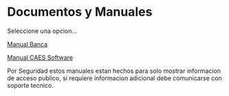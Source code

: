 # Documentos y Manuales

Seleccione una opcion...
 

 
[Manual Banca](https://cromstudio.com.ve/descargas/archivos/manuales/caes/cyclos.pdf)



[Manual CAES Software](https://cromstudio.com.ve/descargas/archivos/manuales/caes/caes-interfaz.pdf)



Por Seguridad estos manuales estan hechos para solo mostrar informacion de acceso publico, si requiere informacion adicional debe comunicarse con soporte tecnico.




















































































































